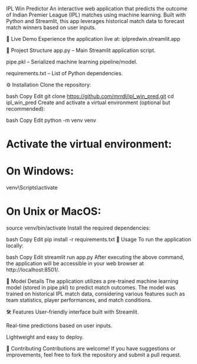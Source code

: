 IPL Win Predictor
An interactive web application that predicts the outcome of Indian Premier League (IPL) matches using machine learning. Built with Python and Streamlit, this app leverages historical match data to forecast match winners based on user inputs.

🔗 Live Demo
Experience the application live at: iplpredwin.streamlit.app

📂 Project Structure
app.py – Main Streamlit application script.

pipe.pkl – Serialized machine learning pipeline/model.

requirements.txt – List of Python dependencies.

⚙️ Installation
Clone the repository:

bash
Copy
Edit
git clone https://github.com/mrrdl/ipl_win_pred.git
cd ipl_win_pred
Create and activate a virtual environment (optional but recommended):

bash
Copy
Edit
python -m venv venv
# Activate the virtual environment:
# On Windows:
venv\Scripts\activate
# On Unix or MacOS:
source venv/bin/activate
Install the required dependencies:

bash
Copy
Edit
pip install -r requirements.txt
🚀 Usage
To run the application locally:

bash
Copy
Edit
streamlit run app.py
After executing the above command, the application will be accessible in your web browser at http://localhost:8501/.

🧠 Model Details
The application utilizes a pre-trained machine learning model (stored in pipe.pkl) to predict match outcomes. The model was trained on historical IPL match data, considering various features such as team statistics, player performances, and match conditions.

🛠️ Features
User-friendly interface built with Streamlit.

Real-time predictions based on user inputs.

Lightweight and easy to deploy.

🤝 Contributing
Contributions are welcome! If you have suggestions or improvements, feel free to fork the repository and submit a pull request.
